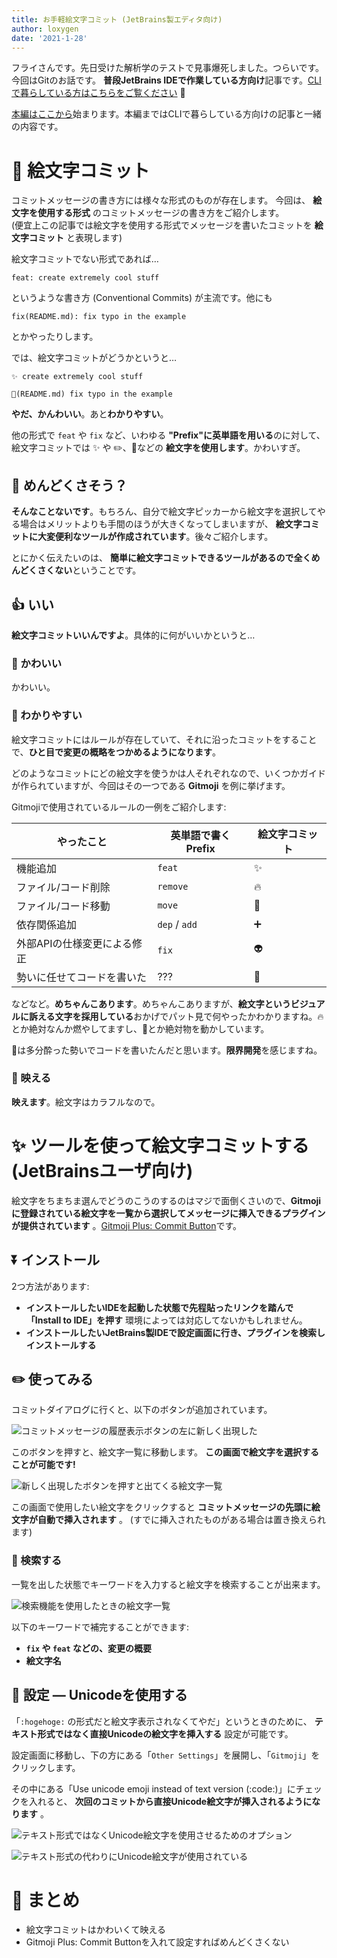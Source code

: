 ```yaml
---
title: お手軽絵文字コミット (JetBrains製エディタ向け)
author: loxygen
date: '2021-1-28'
---
```


フライさんです。先日受けた解析学のテストで見事爆死しました。つらいです。今回はGitのお話です。
**普段JetBrains IDEで作業している方向け**記事です。[CLIで暮らしている方はこちらをご覧ください](/blog/004) :pray:

[本編はここから](#emoji-prefix-with-tool)始まります。本編まではCLIで暮らしている方向けの記事と一緒の内容です。

# :slightly_smiling_face: 絵文字コミット

コミットメッセージの書き方には様々な形式のものが存在します。
今回は、 **絵文字を使用する形式** のコミットメッセージの書き方をご紹介します。<br>
(便宜上この記事では絵文字を使用する形式でメッセージを書いたコミットを **絵文字コミット** と表現します)


絵文字コミットでない形式であれば…

```
feat: create extremely cool stuff
```

というような書き方 (Conventional Commits) が主流です。他にも

```
fix(README.md): fix typo in the example
```

とかやったりします。

では、絵文字コミットがどうかというと…

```
✨ create extremely cool stuff
```
```
📝(README.md) fix typo in the example
```

**やだ、かんわいい**。あと**わかりやすい**。

他の形式で `feat` や `fix` など、いわゆる **"Prefix"に英単語を用いる**のに対して、絵文字コミットでは :sparkles: や :pencil2:、:bug:などの **絵文字を使用します**。かわいすぎ。

## :thinking: めんどくさそう？

**そんなことないです**。もちろん、自分で絵文字ピッカーから絵文字を選択してやる場合はメリットよりも手間のほうが大きくなってしまいますが、 **絵文字コミットに大変便利なツールが作成されています**。後々ご紹介します。

とにかく伝えたいのは、 **簡単に絵文字コミットできるツールがあるので全くめんどくさくない**ということです。

## :thumbsup: いい

**絵文字コミットいいんですよ**。具体的に何がいいかというと…

### :revolving_hearts: かわいい

かわいい。

### :eyes: わかりやすい

絵文字コミットにはルールが存在していて、それに沿ったコミットをすることで、**ひと目で変更の概略をつかめるようになります**。

どのようなコミットにどの絵文字を使うかは人それぞれなので、いくつかガイドが作られていますが、今回はその一つである **Gitmoji** を例に挙げます。

Gitmojiで使用されているルールの一例をご紹介します:

| やったこと                  | 英単語で書くPrefix | 絵文字コミット      |
| --------------------------- | ------------------ | ----------------- |
| 機能追加                    | `feat`             | :sparkles:        |
| ファイル/コード削除         | `remove`           | :fire:            |
| ファイル/コード移動         | `move`             | :truck:           |
| 依存関係追加                | `dep` / `add`      | :heavy_plus_sign: |
| 外部APIの仕様変更による修正 | `fix`              | :alien:           |
| 勢いに任せてコードを書いた  | ???                | :beer:            |

などなど。**めちゃんこあります**。めちゃんこありますが、**絵文字というビジュアルに訴える文字を採用している**おかげでパット見で何やったかわかりますね。:fire:とか絶対なんか燃やしてますし、:truck:とか絶対物を動かしています。

:beer:は多分酔った勢いでコードを書いたんだと思います。**限界開発**を感じますね。

### :rainbow: 映える

**映えます**。絵文字はカラフルなので。

<a id="emoji-prefix-with-tool" />

# :sparkles: ツールを使って絵文字コミットする (JetBrainsユーザ向け)
絵文字をちまちま選んでどうのこうのするのはマジで面倒くさいので、**Gitmojiに登録されている絵文字を一覧から選択してメッセージに挿入できるプラグインが提供されています** 。[Gitmoji Plus: Commit Button](https://plugins.jetbrains.com/plugin/12383-gitmoji-plus-commit-button)です。

## :arrow_double_down: インストール
2つ方法があります:

- **インストールしたいIDEを起動した状態で先程貼ったリンクを踏んで「Install to IDE」を押す**
  環境によっては対応してないかもしれません。
- **インストールしたいJetBrains製IDEで設定画面に行き、プラグインを検索しインストールする**

## :pencil2: 使ってみる

コミットダイアログに行くと、以下のボタンが追加されています。

![コミットメッセージの履歴表示ボタンの左に新しく出現した](https://i.imgur.com/4hxWWCQ.png)

このボタンを押すと、絵文字一覧に移動します。 **この画面で絵文字を選択することが可能です!**

![新しく出現したボタンを押すと出てくる絵文字一覧](https://i.imgur.com/RRXyMRN.png)

この画面で使用したい絵文字をクリックすると **コミットメッセージの先頭に絵文字が自動で挿入されます** 。
(すでに挿入されたものがある場合は置き換えられます)

### :mag_right: 検索する

一覧を出した状態でキーワードを入力すると絵文字を検索することが出来ます。

![検索機能を使用したときの絵文字一覧](https://i.imgur.com/W3f0yOT.png)

以下のキーワードで補完することができます:

- **`fix` や `feat` などの、変更の概要**
- **絵文字名**

## :wrench: 設定 ― Unicodeを使用する
「`:hogehoge:` の形式だと絵文字表示されなくてやだ」というときのために、 **テキスト形式ではなく直接Unicodeの絵文字を挿入する** 設定が可能です。

設定画面に移動し、下の方にある「`Other Settings`」を展開し、「`Gitmoji`」をクリックします。

その中にある「Use unicode emoji instead of text version (:code:)」にチェックを入れると、 **次回のコミットから直接Unicode絵文字が挿入されるようになります** 。

![テキスト形式ではなくUnicode絵文字を使用させるためのオプション](https://i.imgur.com/DSyrtKM.png)

![テキスト形式の代わりにUnicode絵文字が使用されている](https://i.imgur.com/JjHpqzs.png)


# :wave: まとめ

- 絵文字コミットはかわいくて映える
- Gitmoji Plus: Commit Buttonを入れて設定すればめんどくさくない

